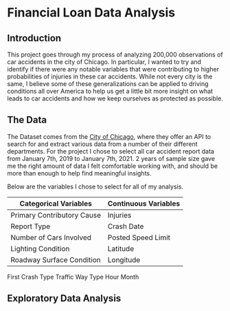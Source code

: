 # Financial Loan Data Analysis

## Introduction
  
This project goes through my process of analyzing 200,000 observations of car accidents in the city of Chicago.  In particular, I wanted to try and identify if there were any notable variables that were contributing to higher probabilities of injuries in these car accidents.  While not every city is the same, I believe some of these generalizations can be applied to driving conditions all over America to help us get a little bit more insight on what leads to car accidents and how we keep ourselves as protected as possible.

## The Data
The Dataset comes from the [City of Chicago](https://data.cityofchicago.org/), where they offer an API to search for and extract various data from a number of their different departments.  For the project I chose to select all car accident report data from January 7th, 2019 to January 7th, 2021.  2 years of sample size gave me the right amount of data I felt comfortable working with, and should be more than enough to help find meaningful insights.

Below are the variables I chose to select for all of my analysis.

Categorical Variables      | Continuous Variables    
-------------------------- | ---------------------- 
Primary Contributory Cause | Injuries  
Report Type                | Crash Date 
Number of Cars Involved    | Posted Speed Limit
Lighting Condition         | Latitude
Roadway Surface Condition  | Longitude
First Crash Type
Traffic Way Type
Hour
Month


## Exploratory Data Analysis




